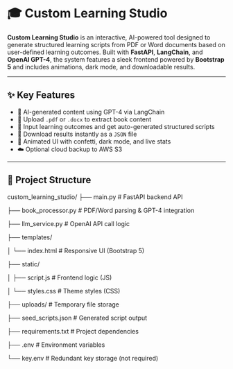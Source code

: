 # 🎓 Custom Learning Studio

**Custom Learning Studio** is an interactive, AI-powered tool designed to generate structured learning scripts from PDF or Word documents based on user-defined learning outcomes. Built with **FastAPI**, **LangChain**, and **OpenAI GPT-4**, the system features a sleek frontend powered by **Bootstrap 5** and includes animations, dark mode, and downloadable results.

---

## ✨ Key Features

- 🤖 AI-generated content using GPT-4 via LangChain
- 📄 Upload `.pdf` or `.docx` to extract book content
- 🎯 Input learning outcomes and get auto-generated structured scripts
- 💾 Download results instantly as a `JSON` file
- 🎉 Animated UI with confetti, dark mode, and live stats
- ☁️ Optional cloud backup to AWS S3

---

## 🧱 Project Structure

custom_learning_studio/
├── main.py # FastAPI backend API

├── book_processor.py # PDF/Word parsing & GPT-4 integration

├── llm_service.py # OpenAI API call logic

├── templates/

│ └── index.html # Responsive UI (Bootstrap 5)

├── static/

│ ├── script.js # Frontend logic (JS)

│ └── styles.css # Theme styles (CSS)

├── uploads/ # Temporary file storage

├── seed_scripts.json # Generated script output

├── requirements.txt # Project dependencies

├── .env # Environment variables

└── key.env # Redundant key storage (not required)
